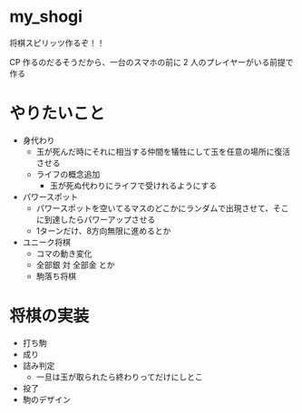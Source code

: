 # my_shogi

将棋スピリッツ作るぞ！！

CP 作るのだるそうだから、一台のスマホの前に 2 人のプレイヤーがいる前提で作る

# やりたいこと

- 身代わり
  - 玉が死んだ時にそれに相当する仲間を犠牲にして玉を任意の場所に復活させる
  - ライフの概念追加
    - 玉が死ぬ代わりにライフで受けれるようにする
- パワースポット
  - パワースポットを空いてるマスのどこかにランダムで出現させて、そこに到達したらパワーアップさせる
  - 1ターンだけ、8方向無限に進めるとか
- ユニーク将棋
  - コマの動き変化
  - 全部銀 対 全部金 とか
  - 駒落ち将棋

# 将棋の実装

- 打ち駒
- 成り
- 詰み判定
  - 一旦は玉が取られたら終わりってだけにしとこ
- 投了
- 駒のデザイン
